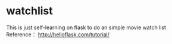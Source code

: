 # watchlist

This is just self-learning on flask to do an simple movie watch list
Reference： http://helloflask.com/tutorial/
